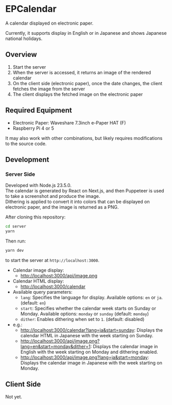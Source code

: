 # EPCalendar

A calendar displayed on electronic paper.

Currently, it supports display in English or in Japanese and shows Japanese national holidays.

## Overview

1. Start the server
2. When the server is accessed, it returns an image of the rendered calendar
3. On the client side (electronic paper), once the date changes, the client fetches the image from the server
4. The client displays the fetched image on the electronic paper

## Required Equipment

- Electronic Paper: Waveshare 7.3inch e-Paper HAT (F)
- Raspberry Pi 4 or 5

It may also work with other combinations, but likely requires modifications to the source code.

## Development

### Server Side

Developed with Node.js 23.5.0.  
The calendar is generated by React on Next.js, and then Puppeteer is used to take a screenshot and produce the image.  
Dithering is applied to convert it into colors that can be displayed on electronic paper, and the image is returned as a PNG.

After cloning this repository:

```bash
cd server
yarn
```

Then run:

```bash
yarn dev
```

to start the server at `http://localhost:3000`.

- Calendar image display:
  - <http://localhost:3000/api/image.png>
- Calendar HTML display:
  - <http://localhost:3000/calendar>
- Available query parameters: 
  - `lang`: Specifies the language for display. Available options: `en` or `ja`. (default: `en`)
  - `start`: Specifies whether the calendar week starts on Sunday or Monday. Available options: `monday` or `sunday` (default: `monday`)
  - `dither`: Enables dithering when set to `1`. (default: disabled)
- e.g.:
  - <http://localhost:3000/calendar?lang=ja&start=sunday>: Displays the calendar HTML in Japanese with the week starting on Sunday.
  - <http://localhost:3000/api/image.png?lang=en&start=monday&dither=1>: Displays the calendar image in English with the week starting on Monday and dithering enabled.
  - <http://localhost:3000/api/image.png?lang=ja&start=monday>: Displays the calendar image in Japanese with the week starting on Monday.

## Client Side

Not yet.
